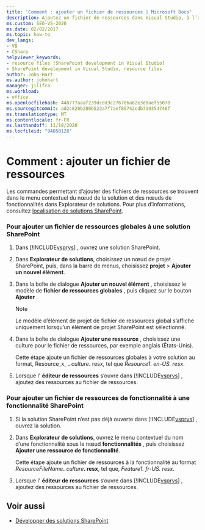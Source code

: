 ```yaml
---
title: 'Comment : ajouter un fichier de ressources | Microsoft Docs'
description: Ajoutez un fichier de ressources dans Visual Studio, à l’aide des commandes du menu contextuel du nœud de la solution et des nœuds de fonctionnalité dans Explorateur de solutions.
ms.custom: SEO-VS-2020
ms.date: 02/02/2017
ms.topic: how-to
dev_langs:
- VB
- CSharp
helpviewer_keywords:
- resource files [SharePoint development in Visual Studio]
- SharePoint development in Visual Studio, resource files
author: John-Hart
ms.author: johnhart
manager: jillfra
ms.workload:
- office
ms.openlocfilehash: 440777aaaf239dcdd3c276786a82e3d8aef55070
ms.sourcegitcommit: ad2c820b280b523a7f7aef89742cdb719354748f
ms.translationtype: MT
ms.contentlocale: fr-FR
ms.lasthandoff: 11/18/2020
ms.locfileid: "94850128"
---
```

# <a name="how-to-add-a-resource-file"></a>Comment : ajouter un fichier de ressources
  Les commandes permettant d’ajouter des fichiers de ressources se trouvent dans le menu contextuel du nœud de la solution et des nœuds de fonctionnalités dans Explorateur de solutions. Pour plus d’informations, consultez [localisation de solutions SharePoint](../sharepoint/localizing-sharepoint-solutions.md).

### <a name="to-add-a-global-resource-file-to-a-sharepoint-solution"></a>Pour ajouter un fichier de ressources globales à une solution SharePoint

1. Dans [!INCLUDE[vsprvs](../sharepoint/includes/vsprvs-md.md)] , ouvrez une solution SharePoint.

2. Dans **Explorateur de solutions**, choisissez un nœud de projet SharePoint, puis, dans la barre de menus, choisissez **projet**  >  **Ajouter un nouvel élément**.

3. Dans la boîte de dialogue **Ajouter un nouvel élément** , choisissez le modèle de **fichier de ressources globales** , puis cliquez sur le bouton **Ajouter** .

   > [!NOTE]
   > Le modèle d’élément de projet de fichier de ressources global s’affiche uniquement lorsqu’un élément de projet SharePoint est sélectionné.

4. Dans la boîte de dialogue **Ajouter une ressource** , choisissez une culture pour le fichier de ressources, par exemple anglais (États-Unis).

    Cette étape ajoute un fichier de ressources globales à votre solution au format, Resource_x_ **.** <em>culture</em><strong>.</strong> resx, tel que *Resource1. en-US. resx*.

5. Lorsque l' **éditeur de ressources** s’ouvre dans [!INCLUDE[vsprvs](../sharepoint/includes/vsprvs-md.md)] , ajoutez des ressources au fichier de ressources.

### <a name="to-add-a-feature-resource-file-to-a-sharepoint-feature"></a>Pour ajouter un fichier de ressources de fonctionnalité à une fonctionnalité SharePoint

1. Si la solution SharePoint n’est pas déjà ouverte dans [!INCLUDE[vsprvs](../sharepoint/includes/vsprvs-md.md)] , ouvrez la solution.

2. Dans **Explorateur de solutions**, ouvrez le menu contextuel du nom d’une fonctionnalité sous le nœud **fonctionnalités** , puis choisissez **Ajouter une ressource de fonctionnalité**.

     Cette étape ajoute un fichier de ressources à la fonctionnalité au format _ResourceFileName_**.** _culture_**. resx**, tel que, *Feature1. fr-US. resx*.

3. Lorsque l' **éditeur de ressources** s’ouvre dans [!INCLUDE[vsprvs](../sharepoint/includes/vsprvs-md.md)] , ajoutez des ressources au fichier de ressources.

## <a name="see-also"></a>Voir aussi
- [Développer des solutions SharePoint](../sharepoint/developing-sharepoint-solutions.md)
